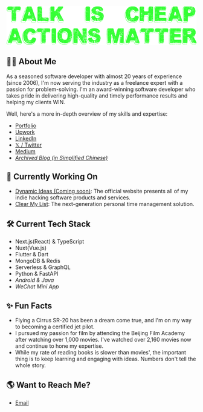 [![👋 Hi there!](./banner.png)](https://twitter.com/captnotes)

## :technologist: About Me

As a seasoned software developer with almost 20 years of experience (since 2006), I'm now serving the industry as a freelance expert with a passion for problem-solving. I'm an award-winning software developer who takes pride in delivering high-quality and timely performance results and helping my clients WIN.

Well, here's a more in-depth overview of my skills and expertise:

- [Portfolio](https://CaptMichael.dev)
- [Upwork](https://www.upwork.com/freelancers/~01eed6a13d9b28ab5d)
- [LinkedIn](https://www.linkedin.com/in/XinwenCheng)
- [𝕏 / Twitter](https://twitter.com/CaptMichaelDev)
- [Medium](https://captnotes.medium.com)
- _[Archived Blog (in Simplified Chinese)](https://captnotes.github.io)_

<!-- ## :floppy_disk: GitHub Stats

![GitHub Stats](https://github-readme-stats.vercel.app/api?username=xinwencheng&show_icons=true&theme=github_dark)

![Top Languages](https://github-readme-stats.vercel.app/api/top-langs/?username=xinwencheng&layout=pie&theme=github_dark) -->

## :file_folder: Currently Working On

- [Dynamic Ideas (Coming soon)](https://dynamicideas.ai): The official website presents all of my indie hacking software products and services.
- [Clear My List](https://clearmylist.io): The next-generation personal time management solution.

## :hammer_and_wrench: Current Tech Stack

- Next.js(React) & TypeScript
- Nuxt(Vue.js)
- Flutter & Dart
- MongoDB & Redis
- Serverless & GraphQL
- Python & FastAPI
- _Android & Java_
- _WeChat Mini App_

## :sparkles: Fun Facts

- Flying a Cirrus SR-20 has been a dream come true, and I'm on my way to becoming a certified jet pilot.
- I pursued my passion for film by attending the Beijing Film Academy after watching over 1,000 movies. I've watched over 2,160 movies now and continue to hone my expertise.
- While my rate of reading books is slower than movies', the important thing is to keep learning and engaging with ideas. Numbers don't tell the whole story.

## :earth_americas: Want to Reach Me?

- [Email](mailto:CaptMichaelDev@gmail.com?subject=Greeting%20from%20a%20GitHub%20user)

<!-- Emoji icons: https://emojipedia.org -->
<!-- Banner generator: https://fontmeme.com/text-generator -->
